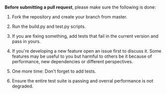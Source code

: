 **Before submitting a pull request**, please make sure the following is done:

1. Fork the repository and create your branch from master.

2. Run the build.py and test.py scripts.

3. If you are fixing something, add tests that fail in the current version and pass in yours.

4. If you're developing a new feature open an issue first to discuss it. Some features may be useful to you but harmful to others be it because of performance, new dependencies or different perspectives.

5. One more time: Don't forget to add tests.

6. Ensure the entire test suite is passing and overral performance is not degraded.

